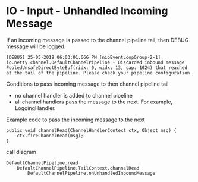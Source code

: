 # IO - Input - Unhandled Incoming Message

If an incoming message is passed to the channel pipeline tail, then DEBUG message will be logged.

```text
[DEBUG] 25-05-2019 06:03:01.666 PM [nioEventLoopGroup-2-1]  io.netty.channel.DefaultChannelPipeline - Discarded inbound message PooledUnsafeDirectByteBuf(ridx: 0, widx: 13, cap: 1024) that reached at the tail of the pipeline. Please check your pipeline configuration.
```

Conditions to pass incoming message to then channel pipeline tail

- no channel handler is added to channel pipeline
- all channel handlers pass the message to the next. For example, LoggingHandler.

Example code to pass the incoming message to the next

```text
public void channelRead(ChannelHandlerContext ctx, Object msg) {
    ctx.fireChannelRead(msg);
}
```

call diagram

```text
DefaultChannelPipeline.read
    DefaultChannelPipeline.TailContext.channelRead
        DefaultChannelPipeline.onUnhandledInboundMessage
```
